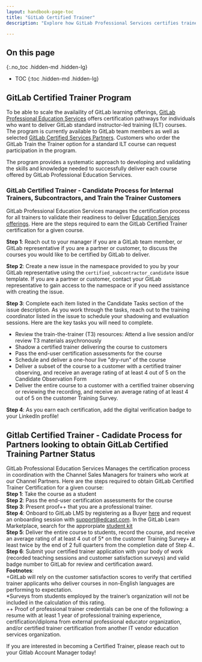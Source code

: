 ```yaml
---
layout: handbook-page-toc
title: "GitLab Certified Trainer"
description: "Explore how GitLab Professional Services certifies trainers to validate their readiness to deliver Education Services offerings."

---
```


## On this page
{:.no_toc .hidden-md .hidden-lg}

- TOC
{:toc .hidden-md .hidden-lg}

## GitLab Certified Trainer Program

To be able to scale the availaility of GitLab learning offerings, [GitLab Professional Education Services](https://about.gitlab.com/handbook/customer-success/professional-services-engineering/education-services/) offers certification pathways for individuals who want to deliver GitLab standard instructor-led training (ILT) courses. The program is currently available to GitLab team members as well as selected [GitLab Certified Services Partners](https://about.gitlab.com/handbook/resellers/services/). Customers who order the GitLab Train the Trainer option for a standard ILT course can request participation in the program.

The program provides a systematic approach to developing and validating the skills and knowledge needed to successfully deliver each course offered by GitLab Professional Education Services.

### GitLab Certified Trainer - Candidate Process for Internal Trainers, Subcontractors, and Train the Trainer Customers

GitLab Professional Education Services manages the certification process for all trainers to validate their readiness to deliver [Education Services offerings](https://about.gitlab.com/services/education/). Here are the steps required to earn the GitLab Certified Trainer certification for a given course. 


**Step 1**: Reach out to your manager if you are a GitLab team member, or GitLab representative if you are a partner or customer, to discuss the courses you would like to be certified by GitLab to deliver.

**Step 2**: Create a new issue in the namespace provided to you by your GitLab representative using the `certified_subcontractor_candidate` issue template. If you are a partner or customer, contact your GitLab representative to gain access to the namespace or if you need assistance with creating the issue.

**Step 3**: Complete each item listed in the Candidate Tasks section of the issue description. As you work through the tasks, reach out to the training coordinator listed in the issue to schedule your shadowing and evaluation sessions. Here are the key tasks you will need to complete.
- Review the train-the-trainer (T3) resources: Attend a live session and/or review T3 materials asychronously
- Shadow a certified trainer delivering the course to customers
- Pass the end-user certification assessments for the course
- Schedule and deliver a one-hour live "dry-run" of the course 
- Deliver a subset of the course to a customer with a certified trainer observing, and receive an average rating of at least 4 out of 5 on the Candidate Observation Form
- Deliver the entire course to a customer with a certified trainer observing or reviewing the recording, and receive an average rating of at least 4 out of 5 on the customer Training Survey.

**Step 4**: As you earn each certification, add the digital verification badge to your LinkedIn profile!

## Gitlab Certified Trainer - Cadidate Process for Partners looking to obtain GitLab Certified Training Partner Status

GitLab Professional Education Services Manages the certification process in coordination with the Channel Sales Managers for trainers who work at our Channel Partners.
Here are the steps required to obtain GitLab Certified Trainer Certification for a given course: 
<br>**Step 1**: Take the course as a student
<br>**Step 2**: Pass the end-user certification assessments for the course
<br>**Step 3**: Present proof++ that you are a professional trainer.
<br>**Step 4**: Onboard to GitLab LMS by registering as a Buyer [here](https://my.leapest.com/register) and request an onboarding session with support@edcast.com. In the GitLab Learn Marketplace, search for the approrpiate [student kit](https://products.leapest.com/?leap_authorization_code=eyJhbGciOiJIUzI1NiIsInR5cCI6IkpXVCJ9.eyJ0aWQiOiI1YTY4Zjc0MC0yYjk2LTExZWMtOTZhYy0zYmNlOTk3NWFlNDAiLCJyb290IjoiNTUwNTkyNDAtMmI5Ni0xMWVjLTkwYWItYjMyNGRiNzY5NWIwIiwibm9uY2UiOiJfRHQ3YUtJWUVKLmN5U3NjIiwiYWx0ZXJuYXRpdmVBY2NvdW50cyI6ZmFsc2UsImlhdCI6MTYzNDA2ODUzMCwiZXhwIjoxNjM0MDY5MTMwfQ.Rde3f7jeMy28MJgoK58Pdmi6vgyM95r2m4L0fszIHbs)
<br>**Step 5**: Deliver the entire course to students, record the course, and receive an average rating of at least 4 out of 5* on the customer Training Survey+ at least twice by the end of 2 full quarters from the completion date of Step 4..
<br>**Step 6**: Submit your certified trainer application with your body of work (recorded teaching sessions and customer satisfaction surveys) and valid badge number to GitLab for review and certification award.
<br>**Footnotes**: 
<br>+GitLab will rely on the customer satisfaction scores to verify that certified trainer applicants who deliver courses in non-English languages are performing to expectation. 
<br>*Surveys from students employed by the trainer’s organization will not be included in the calculation of this rating. 
<br>++ Proof of professional trainer credentials can be one of the following: a resume with at least 1 year of professional training experience, certification/diploma from external professional educator organization, and/or certified trainer certification from another IT vendor education services organization.

If you are interested in becoming a Certified Trainer, please reach out to your Gitlab Account Manager today!
